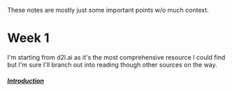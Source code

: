 These notes are mostly just some important points w/o much context.

# Week 1
  I'm starting from d2l.ai as it's the most comprehensive resource I could find but I'm sure I'll branch out into reading though other sources on the way.
  
  ##### [Introduction](https://d2l.ai/chapter_introduction/index.html)
  
